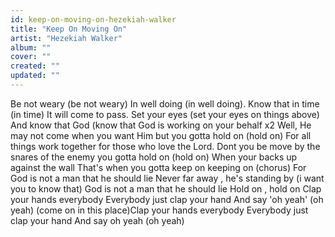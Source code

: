 ```yaml
---
id: keep-on-moving-on-hezekiah-walker
title: "Keep On Moving On"
artist: "Hezekiah Walker"
album: ""
cover: ""
created: ""
updated: ""
---
```


Be not weary (be not weary)
In well doing (in well doing).
Know that in time (in time)
It will come to pass.
Set your eyes (set your eyes on things above)
And know that God (know that God is working on your behalf x2
Well, He may not come when you want Him but you gotta hold on (hold on)
For all things work together for those who love the Lord.
Dont you be move by the snares of the enemy you gotta hold on (hold on)
When your backs up against the wall
That's when you gotta keep on keeping on
(chorus)
For God is not a man that he should lie
Never far away , he's standing by
(i want you to know that) God is not a man that he should lie
Hold on , hold on
Clap your hands everybody
Everybody just clap your hand
And say 'oh yeah' (oh yeah)
(come on in this place)Clap your hands everybody
Everybody just clap your hand
And say oh yeah (oh yeah)